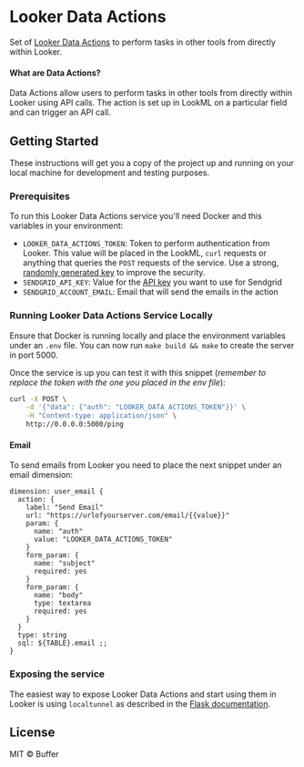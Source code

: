 # Looker Data Actions

Set of [Looker Data Actions](https://discourse.looker.com/t/data-actions/3573)
to perform tasks in other tools from directly within Looker.

#### What are Data Actions?
Data Actions allow users to perform tasks in other tools from directly within
Looker using API calls. The action is set up in LookML on a particular field
and can trigger an API call.

## Getting Started

These instructions will get you a copy of the project up and running on your
local machine for development and testing purposes.

### Prerequisites

To run this Looker Data Actions service you'll need Docker and this variables in
your environment:

- `LOOKER_DATA_ACTIONS_TOKEN`: Token to perform authentication from Looker.
  This value will be placed in the LookML, `curl` requests or anything that
  queries the `POST` requests of the service. Use a strong, [randomly generated
  key](http://randomkeygen.com/) to improve the security.
- `SENDGRID_API_KEY`: Value for the [API key](https://app.sendgrid.com/settings/api_keys) you want to use for Sendgrid
- `SENDGRID_ACCOUNT_EMAIL`: Email that will send the emails in the action

### Running Looker Data Actions Service Locally

Ensure that Docker is running locally and place the environment variables under
an `.env` file. You can now run `make build && make` to create the server in
port 5000.

Once the service is up you can test it with this snippet (_remember to replace
the token with the one you placed in the env file_):

```bash
curl -X POST \
    -d '{"data": {"auth": "LOOKER_DATA_ACTIONS_TOKEN"}}' \
    -H "Content-type: application/json" \
    http://0.0.0.0:5000/ping
```

#### Email

To send emails from Looker you need to place the next snippet under an email
dimension:

```
dimension: user_email {
  action: {
    label: "Send Email"
    url: "https://urlofyourserver.com/email/{{value}}"
    param: {
      name: "auth"
      value: "LOOKER_DATA_ACTIONS_TOKEN"
    }
    form_param: {
      name: "subject"
      required: yes
    }
    form_param: {
      name: "body"
      type: textarea
      required: yes
    }
  }
  type: string
  sql: ${TABLE}.email ;;
}
```

### Exposing the service

The easiest way to expose Looker Data Actions and start using them in Looker is
using `localtunnel` as described in the [Flask documentation](http://flask.pocoo.org/snippets/89/).

## License

MIT © Buffer
